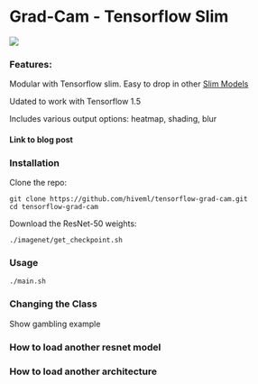 

# Grad-Cam - Tensorflow Slim 

<img src="https://github.com/hiveml/tensorflow-grad-cam/blob/master/images/cat_heatmap.png">

### Features:

Modular with Tensorflow slim. Easy to drop in other [Slim Models](https://github.com/tensorflow/models/tree/master/research/slim#pre-trained-models)

Udated to work with Tensorflow 1.5

Includes various output options: heatmap, shading, blur

#### Link to blog post

### Installation

Clone the repo:
```
git clone https://github.com/hiveml/tensorflow-grad-cam.git
cd tensorflow-grad-cam
```
Download the ResNet-50 weights:
```
./imagenet/get_checkpoint.sh
```
### Usage
```
./main.sh
```

### Changing the Class

Show gambling example

### How to load another resnet model

### How to load another architecture
